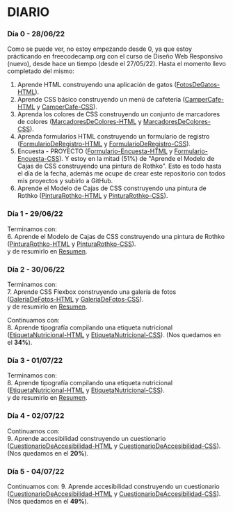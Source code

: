 # DIARIO

### **Día 0 - 28/06/22**
Como se puede ver, no estoy empezando desde 0, ya que estoy prácticando en freecodecamp.org con el curso de Diseño Web Responsivo (nuevo), desde hace un tiempo (desde el 27/05/22). 
Hasta el momento llevo completado del mismo: 
1. Aprende HTML construyendo una aplicación de gatos ([FotosDeGatos-HTML](DiseñoWebResponsivo\FotosDeGatos\index.html)).
2. Aprende CSS básico construyendo un menú de cafetería ([CamperCafe-HTML](DiseñoWebResponsivo\CamperCafe\index.html) y [CamperCafe-CSS](DiseñoWebResponsivo\CamperCafe\styles.css)).
3. Aprenda los colores de CSS construyendo un conjunto de marcadores de colores ([MarcadoresDeColores-HTML](DiseñoWebResponsivo\MarcadoresDeColores\index.html) y [MarcadoresDeColores-CSS](DiseñoWebResponsivo\MarcadoresDeColores\styles.css)).
4. Aprenda formularios HTML construyendo un formulario de registro ([FormularioDeRegistro-HTML](DiseñoWebResponsivo\FormularioDeRegistro\index.html) y [FormularioDeRegistro-CSS](DiseñoWebResponsivo\FormularioDeRegistro\styles.css)).
5. Encuesta - PROYECTO ([Formulario-Encuesta-HTML](DiseñoWebResponsivo\Formulario-Encuesta\index.html) y [Formulario-Encuesta-CSS](DiseñoWebResponsivo\Formulario-Encuesta\styles.css)).
Y estoy en la mitad (51%) de "Aprende el Modelo de Cajas de CSS construyendo una pintura de Rothko". Esto es todo hasta el día de la fecha, además me ocupe de crear este repositorio con todos mis proyectos y subirlo a GitHub.
6. Aprende el Modelo de Cajas de CSS construyendo una pintura de Rothko ([PinturaRothko-HTML](DiseñoWebResponsivo\PinturaRothko\index.html) y [PinturaRothko-CSS](DiseñoWebResponsivo\PinturaRothko\styles.css)).

### **Día 1 - 29/06/22**
Terminamos con:  
6. Aprende el Modelo de Cajas de CSS construyendo una pintura de Rothko ([PinturaRothko-HTML](DiseñoWebResponsivo\PinturaRothko\index.html) y [PinturaRothko-CSS](DiseñoWebResponsivo\PinturaRothko\styles.css)).  
y de resumirlo en [Resumen](resumen.md).

### **Día 2 - 30/06/22**
Terminamos con:  
7. Aprende CSS Flexbox construyendo una galería de fotos ([GaleriaDeFotos-HTML](DiseñoWebResponsivo\GaleriaDeFotos\index.html) y [GaleriaDeFotos-CSS](DiseñoWebResponsivo\GaleriaDeFotos\styles.css)).  
y de resumirlo en [Resumen](resumen.md).  

Continuamos con:  
8. Aprende tipografía compilando una etiqueta nutricional ([EtiquetaNutricional-HTML](DiseñoWebResponsivo\EtiquetaNutricional\index.html) y [EtiquetaNutricional-CSS](DiseñoWebResponsivo\EtiquetaNutricional\styles.css)). (Nos quedamos en el **34%**).

### **Día 3 - 01/07/22**
Terminamos con:  
8. Aprende tipografía compilando una etiqueta nutricional ([EtiquetaNutricional-HTML](DiseñoWebResponsivo\EtiquetaNutricional\index.html) y [EtiquetaNutricional-CSS](DiseñoWebResponsivo\EtiquetaNutricional\styles.css)).  
y de resumirlo en [Resumen](resumen.md).

### **Día 4 - 02/07/22**
Continuamos con:  
9. Aprende accesibilidad construyendo un cuestionario ([CuestionarioDeAccesibilidad-HTML](DiseñoWebResponsivo\CuestionarioDeAccesibilidad\index.html) y [CuestionarioDeAccesibilidad-CSS](DiseñoWebResponsivo\CuestionarioDeAccesibilidad\styles.css)). (Nos quedamos en el **20%**).

### **Día 5 - 04/07/22**
Continuamos con:
9. Aprende accesibilidad construyendo un cuestionario ([CuestionarioDeAccesibilidad-HTML](DiseñoWebResponsivo\CuestionarioDeAccesibilidad\index.html) y [CuestionarioDeAccesibilidad-CSS](DiseñoWebResponsivo\CuestionarioDeAccesibilidad\styles.css)). (Nos quedamos en el **49%**).
